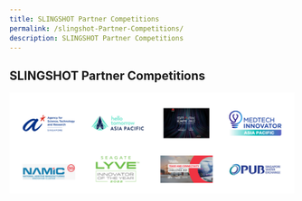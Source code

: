 ```yaml
---
title: SLINGSHOT Partner Competitions
permalink: /slingshot-Partner-Competitions/
description: SLINGSHOT Partner Competitions
---
```

## **SLINGSHOT Partner Competitions**
![SLINGSHOT Partner Competitions SWITCh 2022](/images/Sponsors%20&%20Partners_Cards%20(17).png)